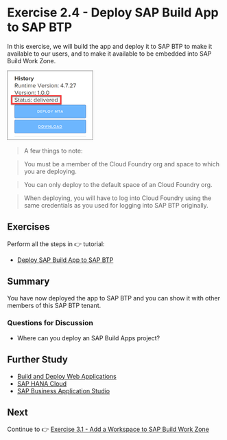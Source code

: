 # Exercise 2.4 - Deploy SAP Build App to SAP BTP

In this exercise, we will build the app and deploy it to SAP BTP to make it available to our users, and to make it available to be embedded into SAP Build Work Zone.

![Process](/images/ex2.4/deploy1.png)

>A few things to note:

>You must be a member of the Cloud Foundry org and space to which you are deploying.

> You can only deploy to the default space of an Cloud Foundry org.

>When deploying, you will have to log into Cloud Foundry using the same credentials as you used for logging into SAP BTP originally.


## Exercises

Perform all the steps in 👉 tutorial: 

- [Deploy SAP Build App to SAP BTP](https://developers.sap.com/tutorials/build-apps-deply.html)


## Summary

You have now deployed the app to SAP BTP and you can show it with other members of this SAP BTP tenant.


### Questions for Discussion

- Where can you deploy an SAP Build Apps project?


## Further Study

* [Build and Deploy Web Applications](https://help.sap.com/docs/build-apps/service-guide/build-and-deploy-web-applications)
* [SAP HANA Cloud](https://community.sap.com/topics/hana)
* [SAP Business Application Studio](https://community.sap.com/topics/business-application-studio)

## Next

Continue to 👉 [Exercise 3.1 - Add a Workspace to SAP Build Work Zone](/exercises/ex3-SAP-Build-Work-Zone/ex3.1/README.md)
